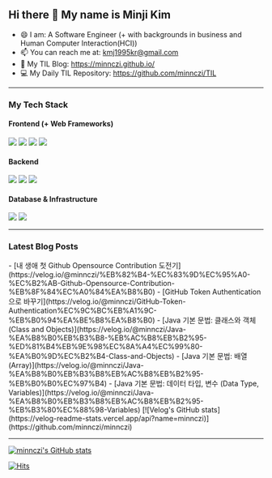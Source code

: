 ## Hi there 👋 My name is Minji Kim   

- 😄  I am: A Software Engineer (+ with backgrounds in business and Human Computer Interaction(HCI))
- 📫  You can reach me at: kmj1995kr@gmail.com
- 💬  My TIL Blog: https://minnczi.github.io/
- 💻  My Daily TIL Repository: https://github.com/minnczi/TIL

<hr>

### My Tech Stack
#### Frontend (+ Web Frameworks)
<p>
  <img src="https://img.shields.io/badge/javascript%20-%23F7DF1E.svg?&style=for-the-badge&logo=javascript&logoColor=black"/>
  <img src="https://img.shields.io/badge/html5%20-%23E34F26.svg?&style=for-the-badge&logo=HTML5&logoColor=white"/>
  <img src="https://img.shields.io/badge/css3%20-%231572B6.svg?&style=for-the-badge&logo=css3&logoColor=white"/>
  <img src="https://img.shields.io/badge/vue.js%20-%2341B883.svg?&style=for-the-badge&logo=vue.js&logoColor=white"/>
</p>

#### Backend 
<p>
  <img src="https://img.shields.io/badge/python%20-%233776AB.svg?&style=for-the-badge&logo=python&logoColor=white"/>
  <img src="https://img.shields.io/badge/java%20-%235382A1.svg?&style=for-the-badge&logo=java&logoColor=white"/>
  <img src="https://img.shields.io/badge/Django-%23092E20.svg?&style=for-the-badge&logo=Django&logoColor=white"/>
</p>

#### Database & Infrastructure
<p>
  <img src="https://img.shields.io/badge/Amazon_AWS-%23232F3E.svg?&style=for-the-badge&logo=amazonaws&logoColor=white" />
  <img src="https://img.shields.io/badge/SQL-%23232F3E.svg?&style=for-the-badge&logo=mysql&logoColor=white" />
</p>

<hr>

### Latest Blog Posts
<p>
<!-- BLOG-POST-LIST:START -->
- [내 생애 첫 Github Opensource Contribution 도전기](https://velog.io/@minnczi/%EB%82%B4-%EC%83%9D%EC%95%A0-%EC%B2%AB-Github-Opensource-Contribution-%EB%8F%84%EC%A0%84%EA%B8%B0)
- [GitHub Token Authentication으로 바꾸기](https://velog.io/@minnczi/GitHub-Token-Authentication%EC%9C%BC%EB%A1%9C-%EB%B0%94%EA%BE%B8%EA%B8%B0)
- [Java 기본 문법: 클래스와 객체 &lpar;Class and Objects&rpar;](https://velog.io/@minnczi/Java-%EA%B8%B0%EB%B3%B8-%EB%AC%B8%EB%B2%95-%ED%81%B4%EB%9E%98%EC%8A%A4%EC%99%80-%EA%B0%9D%EC%B2%B4-Class-and-Objects)
- [Java 기본 문법: 배열&lpar;Array&rpar;](https://velog.io/@minnczi/Java-%EA%B8%B0%EB%B3%B8%EB%AC%B8%EB%B2%95-%EB%B0%B0%EC%97%B4)
- [Java 기본 문법: 데이터 타입, 변수 &lpar;Data Type, Variables&rpar;](https://velog.io/@minnczi/Java-%EA%B8%B0%EB%B3%B8%EB%AC%B8%EB%B2%95-%EB%B3%80%EC%88%98-Variables)
<!-- BLOG-POST-LIST:END -->
[![Velog's GitHub stats](https://velog-readme-stats.vercel.app/api?name=minnczi)](https://github.com/minnczi/minnczi)
</p>



<hr>

[![minnczi's GitHub stats](https://github-readme-stats.vercel.app/api?username=minnczi&count_private=true&show_icons=true&theme=omni)](https://github.com/anuraghazra/github-readme-stats)

[![Hits](https://hits.seeyoufarm.com/api/count/incr/badge.svg?url=https%3A%2F%2Fgithub.com%2Fzzerii%2Fhit-counter&count_bg=%2347A3FF&title_bg=%23D49CFF&icon=&icon_color=%23E7E7E7&title=hits&edge_flat=false)](https://hits.seeyoufarm.com)

<!--
**minnczi/minnczi** is a ✨ _special_ ✨ repository because its `README.md` (this file) appears on your GitHub profile.

Here are some ideas to get you started:

- 🔭 I’m currently working on ...
- 🌱 I’m currently learning ...
- 👯 I’m looking to collaborate on ...
- 🤔 I’m looking for help with ...
- 💬 Ask me about ...
- 📫 How to reach me: ...
- 😄 Pronouns: ...
- ⚡ Fun fact: ...
-->
